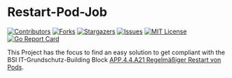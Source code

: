 # Restart-Pod-Job 
[![Contributors][contributors-shield]][contributors-url]
[![Forks][forks-shield]][forks-url]
[![Stargazers][stars-shield]][stars-url]
[![Issues][issues-shield]][issues-url]
[![MIT License][license-shield]][license-url]
[![Go Report Card](https://goreportcard.com/badge/github.com/SteveDetm/Restart-Pod-Job)](https://goreportcard.com/report/github.com/SteveDetm/Restart-Pod-Job)

This Project has the focus to find an easy solution to get compliant with the BSI IT-Grundschutz-Building Block [APP.4.4.A21 Regelmäßiger Restart von Pods](https://www.bsi.bund.de/SharedDocs/Downloads/DE/BSI/Grundschutz/IT-GS-Kompendium_Einzel_PDFs_2022/06_APP_Anwendungen/APP_4_4_Kubernetes_Edition_2022.pdf?__blob=publicationFile&v=3).

[contributors-shield]: https://img.shields.io/github/contributors/SteveDetm/Restart-Pod-Job.svg?style=for-the-badge
[contributors-url]: https://github.com/SteveDetm/Restart-Pod-Job/graphs/contributors
[forks-shield]: https://img.shields.io/github/forks/SteveDetm/Restart-Pod-Job.svg?style=for-the-badge
[forks-url]: https://github.com/SteveDetm/Restart-Pod-Job/network/members
[stars-shield]: https://img.shields.io/github/stars/SteveDetm/Restart-Pod-Job.svg?style=for-the-badge
[stars-url]: https://github.com/SteveDetm/Restart-Pod-Job/stargazers
[issues-shield]: https://img.shields.io/github/issues/SteveDetm/Restart-Pod-Job.svg?style=for-the-badge
[issues-url]: https://github.com/SteveDetm/Restart-Pod-Job/issues
[license-shield]: https://img.shields.io/github/license/SteveDetm/Restart-Pod-Job.svg?style=for-the-badge
[license-url]: https://github.com/SteveDetm/Restart-Pod-Job/blob/main/LICENSE.txt
